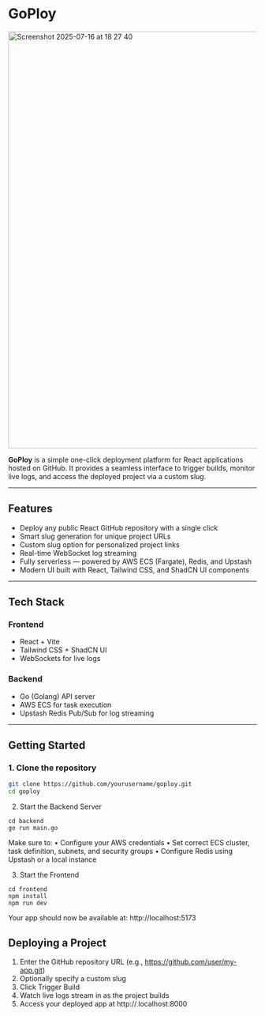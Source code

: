 


# GoPloy

<img width="780" height="844" alt="Screenshot 2025-07-16 at 18 27 40" src="https://github.com/user-attachments/assets/c92b3c2d-ed1c-4010-b037-9d1eb71b7d95" />

**GoPloy** is a simple one-click deployment platform for React applications hosted on GitHub. It provides a seamless interface to trigger builds, monitor live logs, and access the deployed project via a custom slug.

---

## Features

- Deploy any public React GitHub repository with a single click  
- Smart slug generation for unique project URLs  
- Custom slug option for personalized project links  
- Real-time WebSocket log streaming  
- Fully serverless — powered by AWS ECS (Fargate), Redis, and Upstash  
- Modern UI built with React, Tailwind CSS, and ShadCN UI components  

---

## Tech Stack

### Frontend
- React + Vite
- Tailwind CSS + ShadCN UI
- WebSockets for live logs

### Backend
- Go (Golang) API server
- AWS ECS for task execution
- Upstash Redis Pub/Sub for log streaming

---

## Getting Started

### 1. Clone the repository

```bash
git clone https://github.com/yourusername/goploy.git
cd goploy
```

2. Start the Backend Server

```
cd backend
go run main.go
```

Make sure to:
	•	Configure your AWS credentials
	•	Set correct ECS cluster, task definition, subnets, and security groups
	•	Configure Redis using Upstash or a local instance

3. Start the Frontend

```
cd frontend
npm install
npm run dev
```

Your app should now be available at:
http://localhost:5173


## Deploying a Project
1. Enter the GitHub repository URL (e.g., https://github.com/user/my-app.git)
2. Optionally specify a custom slug
3. Click Trigger Build
4. Watch live logs stream in as the project builds
5. Access your deployed app at http://<your-slug>.localhost:8000

